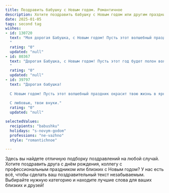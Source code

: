 ```yaml
---
title: Поздравить бабушку с Новым годом. Романтичное
description: Хотите поздравить бабушку с Новым годом или другим праздником? Наш ИИ создаст незабываемое поздравление, а вы обязательно выделитесь среди других.  
date: 2025-01-05
tags: second tag
wishes:
- id: 130720
  text: "Моя дорогая Бабушка, с Новым годом! Пусть этот волшебный праздник наполнит твою жизнь светом, теплом и безграничной любовью, как мерцание звёзд на зимнем небе.  Пусть каждый день нового года будет полон радости,  спокойствия и приятных сюрпризов.  Я бесконечно люблю тебя и желаю тебе крепкого здоровья, долголетия и  неувядающей красоты твоей души.  Пусть счастье согревает тебя, как самый уютный камин в зимнюю стужу.
  "
  rating: "0"
  updated: "null"
- id: 80367
  text: "Дорогая Бабушка, с Новым годом! Пусть этот год будет полон волшебных моментов, семейного тепла и нежных улыбок. Пусть каждый день приносит счастье и радость, а любовь родных согревает тебя как самый уютный камин.
  "
  rating: "0"
  updated: "null"
- id: 39797
  text: "Дорогая бабушка!
  
  С Новым годом! Пусть этот волшебный праздник окрасит твою жизнь в яркие цвета счастья и радosti. Желаю, чтобы каждый миг был наполнен теплотой и заботой, как ты всегда дарила нам. Пусть в новом году сбудутся все твои мечты, а здоровье и любовь будут с тобой на каждом шагу. Ты — наша светлая звезда, согревающая души своим светом. Будь счастлива, бабушка, и знай, что ты навсегда останешься в нашем сердце!
  
  С любовью, твои внуки."
  rating: "0"
  updated: "null"

selectedValues:
  recipients: "babushku"
  holidays: "s-novym-godom"
  professions: "ne-vazhno"
  style: "romantichnoe"

---
```


Здесь вы найдете отличную подборку поздравлений на любой случай.
Хотите поздравить друга с днём рождения, коллегу с профессиональным праздником или близких с Новым годом? У нас есть всё, чтобы сделать ваш поздравительный текст незабываемым. Выбирайте нужную категорию и находите лучшие слова для ваших близких и друзей!

